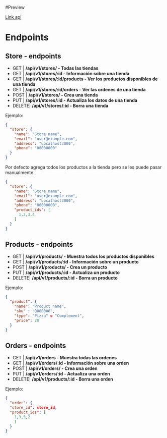 #Preview

[Link api](https://stark-sands-65032.herokuapp.com/api/v1/stores)

# Endpoints

## Store - endpoints
* GET   | __/api/v1/stores/ - Todas las tiendas__
* GET   | __/api/v1/stores/:id - Información sobre una tienda__
* GET   | __/api/v1/stores/:id/products - Ver los productos disponibles de una tienda__
* GET   | __/api/v1/stores/:id/orders - Ver las ordenes de una tienda__
* POST  | __/api/v1/stores/ - Crea una tienda__
* PUT   | __/api/v1/stores/:id - Actualiza los datos de una tienda__ 
* DELETE| __/api/v1/stores/:id - Borra una tienda__

Ejemplo:

```json
{
  "store": {
    "name": "Store name", 
    "email": "user@example.com",
    "address": "Localhost3000",
    "phone": "00000000"
  }
}
```
Por defecto agrega todos los productos a la tienda pero se les puede pasar manualmente.

```json
{
  "store": {
    "name": "Store name", 
    "email": "user@example.com",
    "address": "Localhost3000",
    "phone": "00000000",
    "product_ids": [
      1,2,3,4
    ]
  }
}

```

## Products - endpoints

* GET   | __/api/v1/products/ - Muestra todos los productos disponibles__
* GET   | __/api/v1/products/:id - Información sobre un producto__
* POST  | __/api/v1/products/ - Crea un producto__
* PUT   | __/api/v1/products/:id - Actualiza un producto__
* DELETE| __/api/v1/products/:id - Borra un producto__

Ejemplo:

```json
{
  "product": {
    "name": "Product name",
    "sku" : "0000000",
    "type": "Pizza" o "Complement",
    "price": 20
  }
}
```

## Orders - endpoints

* GET   | __/api/v1/orders - Muestra todas las ordenes__ 
* GET   | __/api/v1/orders/:id - Información sobre una orden__
* POST  | __/api/v1/orders/ - Crea una orden__
* PUT   | __/api/v1/orders/:id - Actualiza una orden__ 
* DELETE| __/api/v1/products/:id - Borra una orden__ 

Ejemplo:

```json
{
  "order": {
  "store_id": store_id,
  "product_ids": [
    1,3,5,2
    ]
  }
}
```
